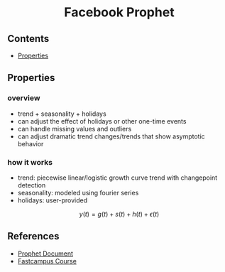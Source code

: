 <h1 align="center">Facebook Prophet</h1>

## Contents  
- [Properties](#properties)

## Properties  

### overview  
- trend + seasonality + holidays  
- can adjust the effect of holidays or other one-time events  
- can handle missing values and outliers  
- can adjust dramatic trend changes/trends that show asymptotic behavior  

### how it works  
- trend: piecewise linear/logistic growth curve trend with changepoint detection  
- seasonality: modeled using fourier series  
- holidays: user-provided  

$$ y(t) = g(t) + s(t) + h(t) + \epsilon(t) $$  



## References  
- [Prophet Document](https://facebook.github.io/prophet/docs/quick_start.html#python-api)  
- [Fastcampus Course](https://fastcampus.app/course-detail/210867)  

